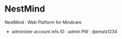 # NestMind
NestMind : Web Platform for Mindcare

* administer account info
ID : admin
PW : djemals1234
